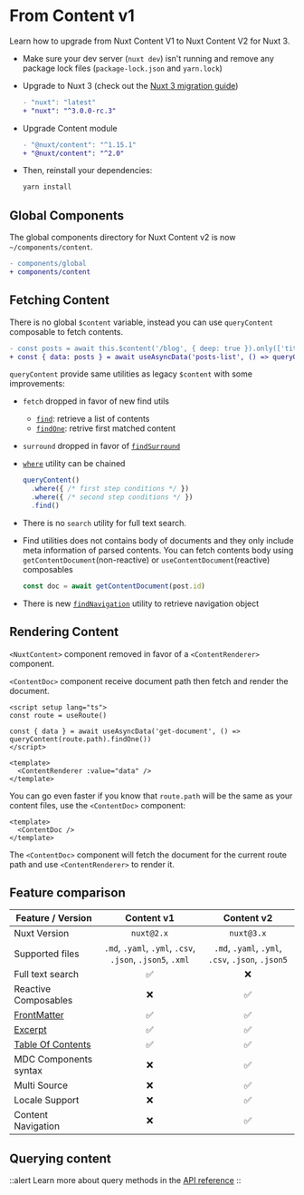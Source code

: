 # From Content v1

Learn how to upgrade from Nuxt Content V1 to Nuxt Content V2 for Nuxt 3.

- Make sure your dev server (`nuxt dev`) isn't running and remove any package lock files (`package-lock.json` and `yarn.lock`)

- Upgrade to Nuxt 3 (check out the [Nuxt 3 migration guide](https://v3.nuxtjs.org/getting-started/migration))

  ```diff
  - "nuxt": "latest"
  + "nuxt": "^3.0.0-rc.3"
  ```

- Upgrade Content module

  ```diff
  - "@nuxt/content": "^1.15.1"
  + "@nuxt/content": "^2.0"
  ```

- Then, reinstall your dependencies:

  ```bash
  yarn install
  ```

## Global Components

The global components directory for Nuxt Content v2 is now `~/components/content`.

```diff
- components/global
+ components/content
```

## Fetching Content

There is no global `$content` variable, instead you can use `queryContent` composable to fetch contents.

```diff
- const posts = await this.$content('/blog', { deep: true }).only(['title']).fetch()
+ const { data: posts } = await useAsyncData('posts-list', () => queryContent('/blog').only(['title']).find())
```

`queryContent` provide same utilities as legacy `$content` with some improvements:

- `fetch` dropped in favor of new find utils
  - [`find`](/api/composables/query-content#find): retrieve a list of contents
  - [`findOne`](/api/composables/query-content#findOne): retrive first matched content
- `surround` dropped in favor of [`findSurround`](/api/composables/query-content#findSurround)
- [`where`](/api/composables/query-content#where) utility can be chained

  ```ts
  queryContent()
    .where({ /* first step conditions */ })
    .where({ /* second step conditions */ })
    .find()
  ```

- There is no `search` utility for full text search.
- Find utilities does not contains body of documents and they only include meta information of parsed contents. You can fetch contents body using `getContentDocument`(non-reactive) or `useContentDocument`(reactive) composables

  ```js
  const doc = await getContentDocument(post.id)
  ```

- There is new [`findNavigation`](/api/composables/query-content#findnavigation) utility to retrieve navigation object

## Rendering Content

`<NuxtContent>` component removed in favor of a `<ContentRenderer>` component.

`<ContentDoc>` component receive document path then fetch and render the document.

```vue
<script setup lang="ts">
const route = useRoute()

const { data } = await useAsyncData('get-document', () => queryContent(route.path).findOne())
</script>

<template>
  <ContentRenderer :value="data" />
</template>
```

You can go even faster if you know that `route.path` will be the same as your content files, use the `<ContentDoc>` component:

```vue
<template>
  <ContentDoc />
</template>
```

The `<ContentDoc>` component will fetch the document for the current route path and use `<ContentRenderer>` to render it.

## Feature comparison

| Feature / Version | Content v1 | Content v2 |
| ----------------- | :--------: | :--------: |
| Nuxt Version      | `nuxt@2.x` | `nuxt@3.x` |
| Supported files   |  `.md`, `.yaml`, `.yml`, `.csv`, `.json`, `.json5`, `.xml` | `.md`, `.yaml`, `.yml`, `.csv`, `.json`, `.json5` |
| Full text search  | ✅         | ❌          |
| Reactive Composables |  ❌  |  ✅  |
| [FrontMatter](/guide/writing/markdown#front-matter) | ✅ |  ✅ |
| [Excerpt](https://content.nuxtjs.org/writing#excerpt) |  ✅  |  ✅  |
| [Table Of Contents](https://content.nuxtjs.org/writing#table-of-contents) |  ✅  |  ✅  |
| MDC Components syntax |  ❌  |  ✅  |
| Multi Source          |  ❌  |  ✅  |
| Locale Support        |  ❌  |  ✅  |
| Content Navigation    |  ❌  |  ✅  |

## Querying content

::alert
Learn more about query methods in the [API reference](/api/composables/query-content)
::
